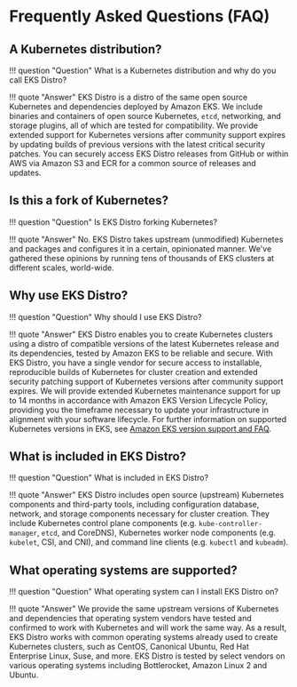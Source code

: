 # Frequently Asked Questions (FAQ)

## A Kubernetes distribution?

!!! question "Question"
    What is a Kubernetes distribution and why do you call EKS Distro?

!!! quote "Answer"
    EKS Distro is a distro of the same open source Kubernetes and dependencies
    deployed by Amazon EKS. We include binaries and containers of open source 
    Kubernetes, `etcd`, networking, and storage plugins, all of which are tested
    for compatibility. We provide extended support for Kubernetes versions after
    community support expires by updating builds of previous versions with the 
    latest critical security patches. You can securely access EKS Distro releases
    from GitHub or within AWS via Amazon S3 and ECR for a common source of 
    releases and updates.

## Is this a fork of Kubernetes?

!!! question "Question"
    Is EKS Distro forking Kubernetes?

!!! quote "Answer"
    No. EKS Distro takes upstream (unmodified) Kubernetes and packages and configures
    it in a certain, opinionated manner. We've gathered these opinions by
    running tens of thousands of EKS clusters at different scales, world-wide.


## Why use EKS Distro?

!!! question "Question"
    Why should I use EKS Distro?

!!! quote "Answer"
    EKS Distro enables you to create Kubernetes clusters using a distro of compatible
    versions of the latest Kubernetes release and its dependencies, tested by 
    Amazon EKS to be reliable and secure. With EKS Distro, you have a single vendor 
    for secure access to installable, reproducible builds of Kubernetes for
    cluster creation and extended security patching support of Kubernetes 
    versions after community support expires. We will provide extended Kubernetes
    maintenance support for up to 14 months in accordance with Amazon EKS 
    Version Lifecycle Policy, providing you the timeframe necessary to update 
    your infrastructure in alignment with your software lifecycle. For further
    information on supported Kubernetes versions in EKS, see
    [Amazon EKS version support and FAQ](https://docs.aws.amazon.com/eks/latest/userguide/kubernetes-versions.html#version-deprecation).

## What is included in EKS Distro?

!!! question "Question"
    What is included in EKS Distro?

!!! quote "Answer"
    EKS Distro includes open source (upstream) Kubernetes components and third-party
    tools, including configuration database, network, and storage components 
    necessary for cluster creation. They include Kubernetes control plane 
    components (e.g. `kube-controller-manager`, `etcd`, and CoreDNS), 
    Kubernetes worker node components (e.g. `kubelet`, CSI, and CNI), and
    command line clients (e.g. `kubectl` and `kubeadm`).


## What operating systems are supported?

!!! question "Question"
    What operating system can I install EKS Distro on?

!!! quote "Answer"
    We provide the same upstream versions of Kubernetes and dependencies that 
    operating system vendors have tested and confirmed to work with Kubernetes
    and will work the same way. As a result, EKS Distro works with common operating
    systems already used to create Kubernetes clusters, such as CentOS, 
    Canonical Ubuntu, Red Hat Enterprise Linux, Suse, and more. EKS Distro is 
    tested by select vendors on various operating systems including Bottlerocket, 
    Amazon Linux 2 and Ubuntu.
